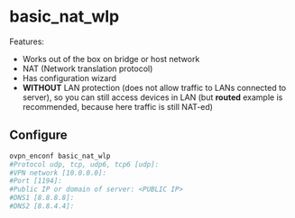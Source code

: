 # basic_nat_wlp

Features:  

- Works out of the box on bridge or host network
- NAT (Network translation protocol)
- Has configuration wizard
- **WITHOUT** LAN protection (does not allow traffic to LANs connected to server), so you can still access devices in LAN (but **routed** example is recommended, because here traffic is still NAT-ed)

## Configure

``` bash
ovpn_enconf basic_nat_wlp
#Protocol udp, tcp, udp6, tcp6 [udp]:
#VPN network [10.0.0.0]:
#Port [1194]:
#Public IP or domain of server: <PUBLIC IP>
#DNS1 [8.8.8.8]:
#DNS2 [8.8.4.4]:
```